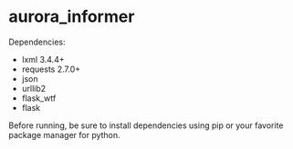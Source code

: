 # aurora_informer

Dependencies:
- lxml 3.4.4+
- requests  2.7.0+
- json
- urllib2
- flask_wtf
- flask

Before running, be sure to install dependencies using pip or your favorite package manager for python.

